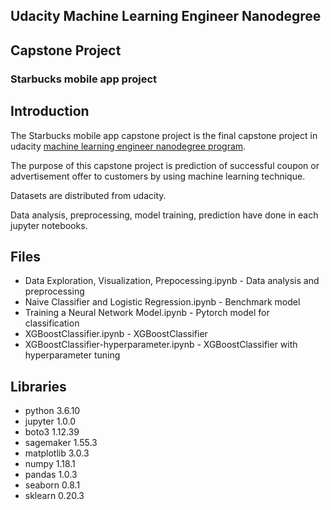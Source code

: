 ## Udacity Machine Learning Engineer Nanodegree

## Capstone Project

### Starbucks mobile app project

## Introduction
The Starbucks mobile app capstone project is the final capstone project in udacity [machine learning engineer nanodegree program](https://www.udacity.com/course/machine-learning-engineer-nanodegree--nd009t).

The purpose of this capstone project is prediction of successful coupon or advertisement offer to customers by using machine learning technique.

Datasets are distributed from udacity.

Data analysis, preprocessing, model training, prediction have done in each jupyter notebooks.

## Files
- Data Exploration, Visualization, Prepocessing.ipynb - Data analysis and preprocessing
- Naive Classifier and Logistic Regression.ipynb - Benchmark model
- Training a Neural Network Model.ipynb - Pytorch model for classification
- XGBoostClassifier.ipynb - XGBoostClassifier
- XGBoostClassifier-hyperparameter.ipynb - XGBoostClassifier with hyperparameter tuning

## Libraries
- python 3.6.10
- jupyter 1.0.0
- boto3 1.12.39
- sagemaker 1.55.3
- matplotlib 3.0.3
- numpy 1.18.1
- pandas 1.0.3
- seaborn 0.8.1
- sklearn 0.20.3
